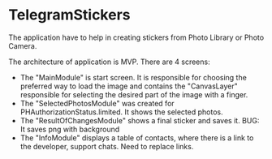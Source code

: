 # TelegramStickers

The application have to help in creating stickers from Photo Library or Photo Camera.

The architecture of application is MVP. 
There are 4 screens: 
  - The "MainModule" is start screen. It is responsible for choosing the preferred way to load the image 
    and contains the "CanvasLayer" responsible for selecting the desired part of the image with a finger.
  - The "SelectedPhotosModule" was created for PHAuthorizationStatus.limited. It shows the selected photos.
  - The "ResultOfChangesModule" shows a final sticker and saves it. BUG: It saves png with background
  - The "InfoModule" displays a table of contacts, where there is a link to the developer, support chats. Need to replace links.
